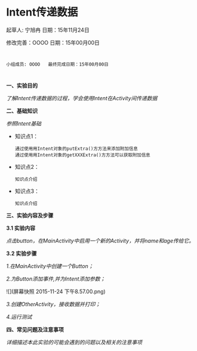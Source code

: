 # Intent传递数据

起草人: 宁旭冉   日期：15年11月24日

修改完善：OOOO   日期：15年00月00日
# 


    小组成员: OOOO   最终完成日期：15年00月00日
# 

**一、实验目的**

*了解Intent传递数据的过程，学会使用Intent在Activity间传递数据*

**二、基础知识**

*参照Intent基础*
   
* 知识点1：

      通过使⽤用Intent对象的putExtra()⽅方法来添加附加信息
      通过使⽤用Intent对象的getXXXExtra()⽅方法可以获取附加信息
     

* 知识点2：

      知识点介绍


* 知识点3：

      知识点介绍


   

**三、实验内容及步骤**

**3.1 实验内容**

*点击button，在MainActivity中启用一个新的Activity，并将name和age传给它。*

**3.2 实验步骤**

*1.在MainActivity中创建一个Button；*

*2.为Button添加事件,并为Intent添加参数；*

![](屏幕快照 2015-11-24 下午8.57.00.png)

*3.创建OtherActivity，接收数据并打印；*



*4.运行测试*



**四、常见问题及注意事项**

*详细描述本此实验的可能会遇到的问题以及相关的注意事项*


